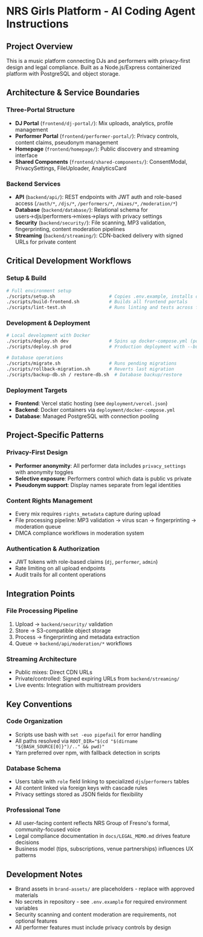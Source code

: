 # NRS Girls Platform - AI Coding Agent Instructions

## Project Overview
This is a music platform connecting DJs and performers with privacy-first design and legal compliance. Built as a Node.js/Express containerized platform with PostgreSQL and object storage.

## Architecture & Service Boundaries

### Three-Portal Structure
- **DJ Portal** (`frontend/dj-portal/`): Mix uploads, analytics, profile management
- **Performer Portal** (`frontend/performer-portal/`): Privacy controls, content claims, pseudonym management  
- **Homepage** (`frontend/homepage/`): Public discovery and streaming interface
- **Shared Components** (`frontend/shared-components/`): ConsentModal, PrivacySettings, FileUploader, AnalyticsCard

### Backend Services
- **API** (`backend/api/`): REST endpoints with JWT auth and role-based access (`/auth/*`, `/djs/*`, `/performers/*`, `/mixes/*`, `/moderation/*`)
- **Database** (`backend/database/`): Relational schema for users→djs/performers→mixes→plays with privacy settings
- **Security** (`backend/security/`): File scanning, MP3 validation, fingerprinting, content moderation pipelines
- **Streaming** (`backend/streaming/`): CDN-backed delivery with signed URLs for private content

## Critical Development Workflows

### Setup & Build
```bash
# Full environment setup
./scripts/setup.sh                    # Copies .env.example, installs deps with yarn/npm
./scripts/build-frontend.sh           # Builds all frontend portals
./scripts/lint-test.sh                # Runs linting and tests across frontend/backend
```

### Development & Deployment
```bash
# Local development with Docker
./scripts/deploy.sh dev               # Spins up docker-compose.yml (postgres + services)
./scripts/deploy.sh prod              # Production deployment with --build

# Database operations
./scripts/migrate.sh                  # Runs pending migrations
./scripts/rollback-migration.sh       # Reverts last migration
./scripts/backup-db.sh / restore-db.sh  # Database backup/restore
```

### Deployment Targets
- **Frontend**: Vercel static hosting (see `deployment/vercel.json`)
- **Backend**: Docker containers via `deployment/docker-compose.yml`
- **Database**: Managed PostgreSQL with connection pooling

## Project-Specific Patterns

### Privacy-First Design
- **Performer anonymity**: All performer data includes `privacy_settings` with anonymity toggles
- **Selective exposure**: Performers control which data is public vs private
- **Pseudonym support**: Display names separate from legal identities

### Content Rights Management
- Every mix requires `rights_metadata` capture during upload
- File processing pipeline: MP3 validation → virus scan → fingerprinting → moderation queue
- DMCA compliance workflows in moderation system

### Authentication & Authorization
- JWT tokens with role-based claims (`dj`, `performer`, `admin`)
- Rate limiting on all upload endpoints
- Audit trails for all content operations

## Integration Points

### File Processing Pipeline
1. Upload → `backend/security/` validation
2. Store → S3-compatible object storage  
3. Process → fingerprinting and metadata extraction
4. Queue → `backend/api/moderation/*` workflows

### Streaming Architecture
- Public mixes: Direct CDN URLs
- Private/controlled: Signed expiring URLs from `backend/streaming/`
- Live events: Integration with multistream providers

## Key Conventions

### Code Organization
- Scripts use bash with `set -euo pipefail` for error handling
- All paths resolved via `ROOT_DIR="$(cd "$(dirname "${BASH_SOURCE[0]}")/.." && pwd)"`
- Yarn preferred over npm, with fallback detection in scripts

### Database Schema
- Users table with `role` field linking to specialized `djs`/`performers` tables
- All content linked via foreign keys with cascade rules
- Privacy settings stored as JSON fields for flexibility

### Professional Tone
- All user-facing content reflects NRS Group of Fresno's formal, community-focused voice
- Legal compliance documentation in `docs/LEGAL_MEMO.md` drives feature decisions
- Business model (tips, subscriptions, venue partnerships) influences UX patterns

## Development Notes

- Brand assets in `brand-assets/` are placeholders - replace with approved materials
- No secrets in repository - see `.env.example` for required environment variables  
- Security scanning and content moderation are requirements, not optional features
- All performer features must include privacy controls by design